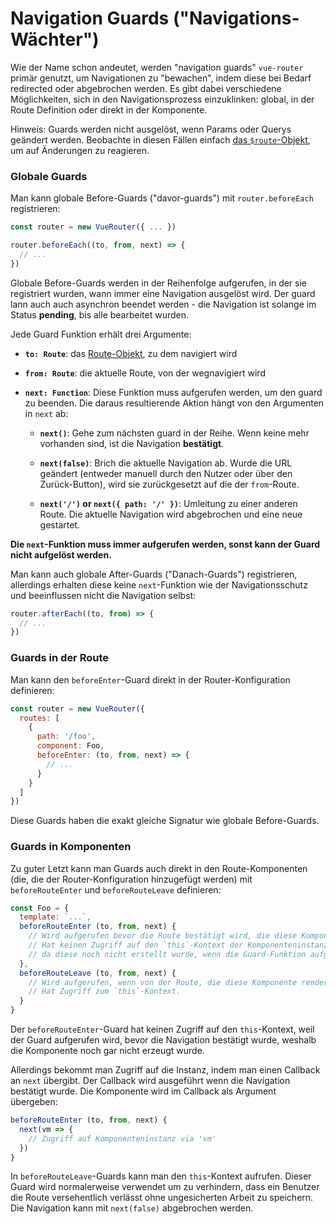 # Navigation Guards ("Navigations-Wächter")

Wie der Name schon andeutet, werden "navigation guards" `vue-router` primär genutzt, um Navigationen zu "bewachen", indem diese bei Bedarf redirected oder abgebrochen werden. Es gibt dabei verschiedene Möglichkeiten, sich in den Navigationsprozess einzuklinken: global, in der Route Definition oder direkt in der Komponente.

Hinweis: Guards werden nicht ausgelöst, wenn Params oder Querys geändert werden. Beobachte in diesen Fällen einfach [das `$route`-Objekt](../essentials/dynamic-matching.md#reacting-to-params-changes), um auf Änderungen zu reagieren.

### Globale Guards

Man kann globale Before-Guards ("davor-guards") mit `router.beforeEach` registrieren:

``` js
const router = new VueRouter({ ... })

router.beforeEach((to, from, next) => {
  // ...
})
```

Globale Before-Guards werden in der Reihenfolge aufgerufen, in der sie registriert wurden, wann immer eine Navigation ausgelöst wird. Der guard lann auch auch asynchron beendet werden - die Navigation ist solange im Status **pending**, bis alle bearbeitet wurden.

Jede Guard Funktion erhält drei Argumente:

- **`to: Route`**: das [Route-Objekt](../api/route-object.md), zu dem navigiert wird

- **`from: Route`**: die aktuelle Route, von der wegnavigiert wird

- **`next: Function`**: Diese Funktion muss aufgerufen werden, um den guard zu beenden. Die daraus resultierende Aktion hängt von den Argumenten in `next` ab:

  - **`next()`**: Gehe zum nächsten guard in der Reihe. Wenn keine mehr vorhanden sind, ist die Navigation **bestätigt**.

  - **`next(false)`**: Brich die aktuelle Navigation ab. Wurde die URL geändert (entweder manuell durch den Nutzer oder über den Zurück-Button), wird sie zurückgesetzt auf die der `from`-Route.

  - **`next('/')` or `next({ path: '/' })`**: Umleitung zu einer anderen Route. Die aktuelle Navigation wird abgebrochen und eine neue gestartet.

**Die `next`-Funktion muss immer aufgerufen werden, sonst kann der Guard nicht aufgelöst werden.**

Man kann auch globale After-Guards ("Danach-Guards") registrieren, allerdings erhalten diese keine `next`-Funktion wie der Navigationsschutz und beeinflussen nicht die Navigation selbst:

``` js
router.afterEach((to, from) => {
  // ...
})
```

### Guards in der Route

Man kann den `beforeEnter`-Guard direkt in der Router-Konfiguration definieren:

``` js
const router = new VueRouter({
  routes: [
    {
      path: '/foo',
      component: Foo,
      beforeEnter: (to, from, next) => {
        // ...
      }
    }
  ]
})
```

Diese Guards haben die exakt gleiche Signatur wie globale Before-Guards.

### Guards in Komponenten

Zu guter Letzt kann man Guards auch direkt in den Route-Komponenten (die, die der Router-Konfiguration hinzugefügt werden) mit `beforeRouteEnter` und `beforeRouteLeave` definieren:

``` js
const Foo = {
  template: `...`,
  beforeRouteEnter (to, from, next) {
    // Wird aufgerufen bevor die Route bestätigt wird, die diese Komponenten rendert.
    // Hat keinen Zugriff auf den `this`-Kontext der Komponenteninstanz,
    // da diese noch nicht erstellt wurde, wenn die Guard-Funktion aufgerufen wird.
  },
  beforeRouteLeave (to, from, next) {
    // Wird aufgerufen, wenn von der Route, die diese Komponente rendert, wegnavigiert wird.
    // Hat Zugriff zum `this`-Kontext.
  }
}
```

Der `beforeRouteEnter`-Guard hat keinen Zugriff auf den `this`-Kontext, weil der Guard aufgerufen wird, bevor die Navigation bestätigt wurde, weshalb die Komponente noch gar nicht erzeugt wurde.

Allerdings bekommt man Zugriff auf die Instanz, indem man einen Callback an `next` übergibt. Der Callback wird ausgeführt wenn die Navigation bestätigt wurde. Die Komponente wird im Callback als Argument übergeben:

``` js
beforeRouteEnter (to, from, next) {
  next(vm => {
    // Zugriff auf Komponenteninstanz via 'vm'
  })
}
```

In `beforeRouteLeave`-Guards kann man den `this`-Kontext aufrufen. Dieser Guard wird normalerweise verwendet um zu verhindern, dass ein Benutzer die Route versehentlich verlässt ohne ungesicherten Arbeit zu speichern. Die Navigation kann mit `next(false)` abgebrochen werden.
